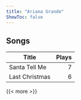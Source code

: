 ```yaml
---
title: "Ariana Grande"
ShowToc: false
---
```


## Songs
Title | Plays 
----- | -----: 
Santa Tell Me | 7
Last Christmas | 6

{{< more >}}